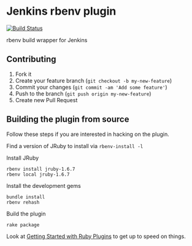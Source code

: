 # Jenkins rbenv plugin

[![Build Status](https://travis-ci.org/jenkinsci/rbenv-plugin.png?branch=develop)](https://travis-ci.org/jenkinsci/rbenv-plugin)

rbenv build wrapper for Jenkins

## Contributing

1. Fork it
2. Create your feature branch (`git checkout -b my-new-feature`)
3. Commit your changes (`git commit -am 'Add some feature'`)
4. Push to the branch (`git push origin my-new-feature`)
5. Create new Pull Request

## Building the plugin from source

Follow these steps if you are interested in hacking on the plugin.

Find a version of JRuby to install via `rbenv-install -l`

Install JRuby

    rbenv install jruby-1.6.7
    rbenv local jruby-1.6.7

Install the development gems

    bundle install
    rbenv rehash

Build the plugin

    rake package
    

Look at [Getting Started with Ruby Plugins](https://github.com/jenkinsci/jenkins.rb/wiki/Getting-Started-With-Ruby-Plugins) to get up to speed on things.
